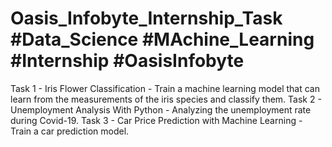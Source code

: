 # Oasis_Infobyte_Internship_Task #Data_Science #MAchine_Learning #Internship #OasisInfobyte

Task 1 - Iris Flower Classification - Train a machine learning model that can learn from the measurements of the iris species and classify them.
Task 2 - Unemployment Analysis With Python - Analyzing the unemployment rate during Covid-19.
Task 3 - Car Price Prediction with Machine Learning - Train a car prediction model.
